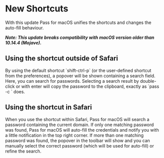 <h1>New Shortcuts</h1>

With this update Pass for macOS unifies the shortcuts and changes the auto-fill behaviour.

<b><i>Note: This update breaks compatibility with macOS version older than 10.14.4 (Mojave).</i></b>

<h2>Using the shortcut outside of Safari</h2>
By using the default shortcut `shift-ctrl-p` (or the user-defined shortcut from the preferences), a popover will be shown containing a search field. Here, you can search for passwords. Selecting a search result by double-click or with enter will copy the password to the clipboard, exactly as `pass -c <password>` does.

<h2>Using the shortcut in Safari</h2>
When you use the shortcut within Safari, Pass for macOS will search a password containing the current domain.
If only one matching password was found, Pass for macOS will auto-fill the credentials and notify you with a little notification in the top right corner.
If more than one matching password was found, the popover in the toolbar will show and you can manually select the correct password (which will be used for auto-fill) or refine the search.
